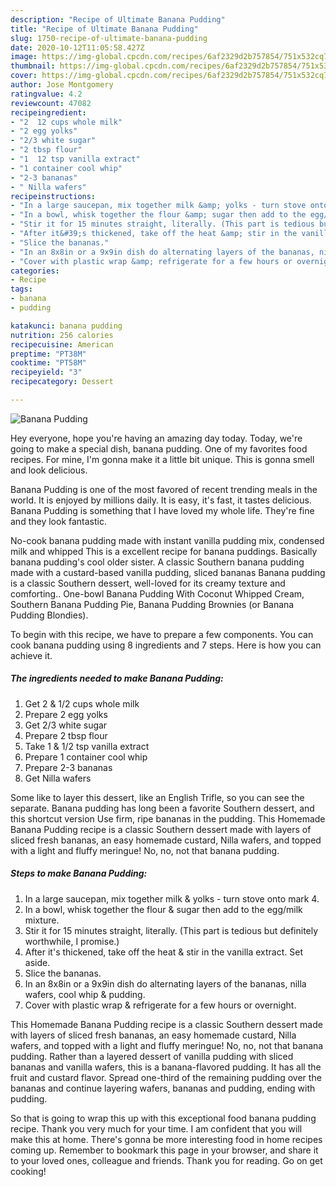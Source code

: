 ```yaml
---
description: "Recipe of Ultimate Banana Pudding"
title: "Recipe of Ultimate Banana Pudding"
slug: 1750-recipe-of-ultimate-banana-pudding
date: 2020-10-12T11:05:58.427Z
image: https://img-global.cpcdn.com/recipes/6af2329d2b757854/751x532cq70/banana-pudding-recipe-main-photo.jpg
thumbnail: https://img-global.cpcdn.com/recipes/6af2329d2b757854/751x532cq70/banana-pudding-recipe-main-photo.jpg
cover: https://img-global.cpcdn.com/recipes/6af2329d2b757854/751x532cq70/banana-pudding-recipe-main-photo.jpg
author: Jose Montgomery
ratingvalue: 4.2
reviewcount: 47082
recipeingredient:
- "2  12 cups whole milk"
- "2 egg yolks"
- "2/3 white sugar"
- "2 tbsp flour"
- "1  12 tsp vanilla extract"
- "1 container cool whip"
- "2-3 bananas"
- " Nilla wafers"
recipeinstructions:
- "In a large saucepan, mix together milk &amp; yolks - turn stove onto mark 4."
- "In a bowl, whisk together the flour &amp; sugar then add to the egg/milk mixture."
- "Stir it for 15 minutes straight, literally. (This part is tedious but definitely worthwhile, I promise.)"
- "After it&#39;s thickened, take off the heat &amp; stir in the vanilla extract. Set aside."
- "Slice the bananas."
- "In an 8x8in or a 9x9in dish do alternating layers of the bananas, nilla wafers, cool whip &amp; pudding."
- "Cover with plastic wrap &amp; refrigerate for a few hours or overnight."
categories:
- Recipe
tags:
- banana
- pudding

katakunci: banana pudding 
nutrition: 256 calories
recipecuisine: American
preptime: "PT38M"
cooktime: "PT58M"
recipeyield: "3"
recipecategory: Dessert

---
```



![Banana Pudding](https://img-global.cpcdn.com/recipes/6af2329d2b757854/751x532cq70/banana-pudding-recipe-main-photo.jpg)

Hey everyone, hope you're having an amazing day today. Today, we're going to make a special dish, banana pudding. One of my favorites food recipes. For mine, I'm gonna make it a little bit unique. This is gonna smell and look delicious.

Banana Pudding is one of the most favored of recent trending meals in the world. It is enjoyed by millions daily. It is easy, it's fast, it tastes delicious. Banana Pudding is something that I have loved my whole life. They're fine and they look fantastic.

No-cook banana pudding made with instant vanilla pudding mix, condensed milk and whipped This is a excellent recipe for banana puddings. Basically banana pudding&#39;s cool older sister. A classic Southern banana pudding made with a custard-based vanilla pudding, sliced bananas Banana pudding is a classic Southern dessert, well-loved for its creamy texture and comforting.. One-bowl Banana Pudding With Coconut Whipped Cream, Southern Banana Pudding Pie, Banana Pudding Brownies (or Banana Pudding Blondies).


To begin with this recipe, we have to prepare a few components. You can cook banana pudding using 8 ingredients and 7 steps. Here is how you can achieve it.

<!--inarticleads1-->

##### The ingredients needed to make Banana Pudding:

1. Get 2 &amp; 1/2 cups whole milk
1. Prepare 2 egg yolks
1. Get 2/3 white sugar
1. Prepare 2 tbsp flour
1. Take 1 &amp; 1/2 tsp vanilla extract
1. Prepare 1 container cool whip
1. Prepare 2-3 bananas
1. Get  Nilla wafers


Some like to layer this dessert, like an English Trifle, so you can see the separate. Banana pudding has long been a favorite Southern dessert, and this shortcut version Use firm, ripe bananas in the pudding. This Homemade Banana Pudding recipe is a classic Southern dessert made with layers of sliced fresh bananas, an easy homemade custard, Nilla wafers, and topped with a light and fluffy meringue! No, no, not that banana pudding. 

<!--inarticleads2-->

##### Steps to make Banana Pudding:

1. In a large saucepan, mix together milk &amp; yolks - turn stove onto mark 4.
1. In a bowl, whisk together the flour &amp; sugar then add to the egg/milk mixture.
1. Stir it for 15 minutes straight, literally. (This part is tedious but definitely worthwhile, I promise.)
1. After it&#39;s thickened, take off the heat &amp; stir in the vanilla extract. Set aside.
1. Slice the bananas.
1. In an 8x8in or a 9x9in dish do alternating layers of the bananas, nilla wafers, cool whip &amp; pudding.
1. Cover with plastic wrap &amp; refrigerate for a few hours or overnight.


This Homemade Banana Pudding recipe is a classic Southern dessert made with layers of sliced fresh bananas, an easy homemade custard, Nilla wafers, and topped with a light and fluffy meringue! No, no, not that banana pudding. Rather than a layered dessert of vanilla pudding with sliced bananas and vanilla wafers, this is a banana-flavored pudding. It has all the fruit and custard flavor. Spread one-third of the remaining pudding over the bananas and continue layering wafers, bananas and pudding, ending with pudding. 

So that is going to wrap this up with this exceptional food banana pudding recipe. Thank you very much for your time. I am confident that you will make this at home. There's gonna be more interesting food in home recipes coming up. Remember to bookmark this page in your browser, and share it to your loved ones, colleague and friends. Thank you for reading. Go on get cooking!
